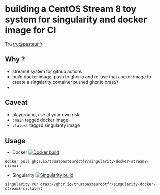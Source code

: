 # building a CentOS Stream 8 toy system for singularity and docker image for CI

Tru <tru@pasteur.fr>

## Why ?
- stream8 system for github actions
- build docker image, push to ghcr.io and re-use that docker image to create a singularity container pushed ghcr.io oras://
- 
## Caveat
- playground, use at your own risk!
- `:main` tagged docker image
- `:latest` tagged singularity image

## Usage
- Docker [![Docker build](https://github.com/truatpasteurdotfr/singularity-docker-stream8-ci/actions/workflows/docker-publish.yml/badge.svg)](https://github.com/truatpasteurdotfr/singularity-docker-stream8-ci/actions/workflows/docker-publish.yml)
```
docker pull ghcr.io/truatpasteurdotfr/singularity-docker-stream8-ci:main
```

- Singularity [![Singularity build](https://github.com/truatpasteurdotfr/singularity-docker-stream8-ci/actions/workflows/singularity-publish.yml/badge.svg)](https://github.com/truatpasteurdotfr/singularity-docker-stream8-ci/actions/workflows/singularity-publish.yml)
```
singularity run oras://ghcr.io/truatpasteurdotfr/singularity-docker-stream8-ci:latest
```
